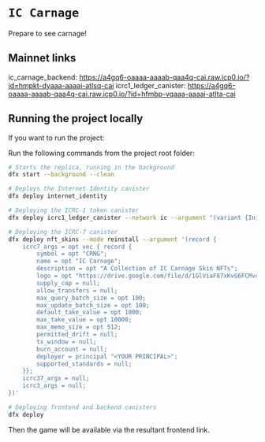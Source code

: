 # `IC Carnage`

Prepare to see carnage!

## Mainnet links
ic_carnage_backend: https://a4gq6-oaaaa-aaaab-qaa4q-cai.raw.icp0.io/?id=hmpkt-dyaaa-aaaai-atlsq-cai
icrc1_ledger_canister: https://a4gq6-oaaaa-aaaab-qaa4q-cai.raw.icp0.io/?id=hfmbp-vqaaa-aaaai-atlta-cai

## Running the project locally

If you want to run the project:

Run the following commands from the project root folder:

```bash
# Starts the replica, running in the background
dfx start --background --clean

# Deploys the Internet Identity canister
dfx deploy internet_identity

# Deploying the ICRC-1 token canister
dfx deploy icrc1_ledger_canister --network ic --argument "(variant {Init = record { token_symbol = \"CRNG\"; token_name = \"Carnage Token\"; minting_account = record { owner = principal \"$(dfx canister id ic_carnage_backend --network ic)\" }; transfer_fee = 1000000; metadata = vec {}; feature_flags = opt record{icrc2 = true}; initial_balances = vec {}; archive_options = record { num_blocks_to_archive = 2000; trigger_threshold = 1000; controller_id = principal \"$(dfx identity get-principal)\"; cycles_for_archive_creation = opt 10000000000000; }; } })"

# Deploying the ICRC-7 canister
dfx deploy nft_skins --mode reinstall --argument '(record {
    icrc7_args = opt vec { record {
        symbol = opt "CRNG";
        name = opt "IC Carnage";
        description = opt "A Collection of IC Carnage Skin NFTs";
        logo = opt "https://drive.google.com/file/d/1GlViaF87xKvG6FCMvcBrtF12HLbj_rDw/view?usp=drive_link";
        supply_cap = null;
        allow_transfers = null;
        max_query_batch_size = opt 100;
        max_update_batch_size = opt 100;
        default_take_value = opt 1000;
        max_take_value = opt 10000;
        max_memo_size = opt 512;
        permitted_drift = null;
        tx_window = null;
        burn_account = null;
        deployer = principal "<YOUR PRINCIPAL>";
        supported_standards = null;
    }};
    icrc37_args = null;
    icrc3_args = null;
})'

# Deploying frontend and backend canisters
dfx deploy
```

Then the game will be available via the resultant frontend link.